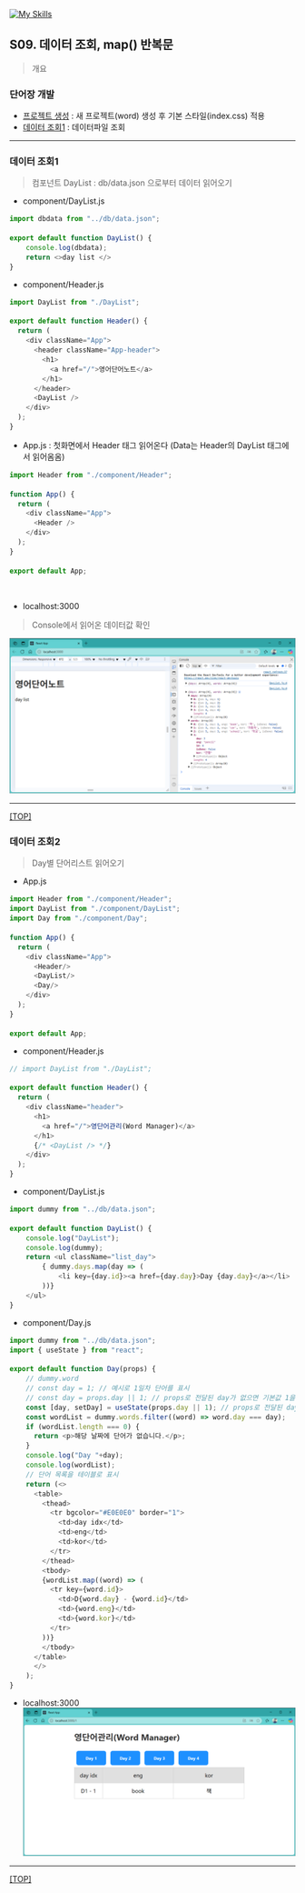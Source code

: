 [![My Skills](https://skillicons.dev/icons?heiht="10"&i=nodejs,vscode,js,react&theme=light)](readme.md)

## S09. 데이터 조회, map() 반복문	
> 개요

### 단어장 개발 
- [프로젝트 생성](s09_create_project.md) : 새 프로젝트(word) 생성 후 기본 스타일(index.css) 적용 
- [데이터 조회1](#데이터-조회1) : 데이터파일 조회
---

### 데이터 조회1
> 컴포넌트 DayList : db/data.json 으로부터 데이터 읽어오기

- component/DayList.js

```js
import dbdata from "../db/data.json";

export default function DayList() {
    console.log(dbdata);
    return <>day list </>
}
```

- component/Header.js
```js
import DayList from "./DayList";

export default function Header() {
  return (
    <div className="App">
      <header className="App-header">
        <h1>
          <a href="/">영어단어노트</a>
        </h1>
      </header>
      <DayList />
    </div>
  );
}
```


- App.js : 첫화면에서 Header 태그 읽어온다 (Data는 Header의 DayList 태그에서 읽어옴옴)
```js
import Header from "./component/Header";

function App() {
  return (
    <div className="App">
      <Header /> 
    </div>
  );
} 

export default App;
```
<br/>

- localhost:3000
> Console에서 읽어온 데이터값 확인

![화면](./images/s09_read_data_01.png)

---
[[TOP]](#s09-더미-데이터-조회-map-반복문)
<br/>

### 데이터 조회2
> Day별 단어리스트 읽어오기

- App.js
```js
import Header from "./component/Header";
import DayList from "./component/DayList";
import Day from "./component/Day";

function App() {
  return (
    <div className="App">
      <Header/>
      <DayList/>
      <Day/>
    </div>
  );
}

export default App;

```

- component/Header.js
```js
// import DayList from "./DayList";

export default function Header() {
  return (
    <div className="header">
      <h1>
        <a href="/">영단어관리(Word Manager)</a>
      </h1>
      {/* <DayList /> */}
    </div>
  );
}
```

- component/DayList.js
```js
import dummy from "../db/data.json";

export default function DayList() {
    console.log("DayList");
    console.log(dummy);
    return <ul className="list_day">
        { dummy.days.map(day => (
            <li key={day.id}><a href={day.day}>Day {day.day}</a></li>
        ))}
    </ul>
}

```

- component/Day.js
```js
import dummy from "../db/data.json";
import { useState } from "react";

export default function Day(props) {
    // dummy.word 
    // const day = 1; // 예시로 1일차 단어를 표시
    // const day = props.day || 1; // props로 전달된 day가 없으면 기본값 1을 사용
    const [day, setDay] = useState(props.day || 1); // props로 전달된 day가 없으면 기본값 1을 사용
    const wordList = dummy.words.filter((word) => word.day === day);
    if (wordList.length === 0) {
      return <p>해당 날짜에 단어가 없습니다.</p>;
    }
    console.log("Day "+day);
    console.log(wordList);
    // 단어 목록을 테이블로 표시
    return (<>
      <table>
        <thead>
          <tr bgcolor="#E0E0E0" border="1">
            <td>day idx</td>
            <td>eng</td>
            <td>kor</td>
          </tr> 
        </thead>
        <tbody>
        {wordList.map((word) => (
          <tr key={word.id}>
            <td>D{word.day} - {word.id}</td>
            <td>{word.eng}</td>
            <td>{word.kor}</td>
          </tr>
        ))}
        </tbody>
      </table>
      </>
    );
}

```

- localhost:3000
![화면](./images/s09_read_data_02.png)

---
[[TOP]](#s09-더미-데이터-조회-map-반복문)
<br/>

